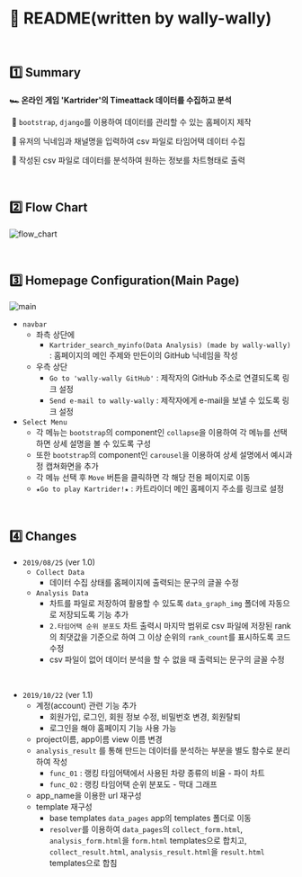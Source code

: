 # :pencil: README(written by wally-wally)

<br>

## :one: Summary

**:racing_car: 온라인 게임 'Kartrider'의 Timeattack 데이터를 수집하고 분석**

​	:round_pushpin: `bootstrap`, `django`를 이용하여 데이터를 관리할 수 있는 홈페이지 제작

​	:round_pushpin: 유저의 닉네임과 채널명을 입력하여 csv 파일로 타임어택 데이터 수집

​	:round_pushpin: 작성된 csv 파일로 데이터를 분석하여 원하는 정보를 차트형태로 출력

<br>

## :two: Flow Chart

![flow_chart](https://user-images.githubusercontent.com/52685250/63640446-666bf780-c6db-11e9-9810-c4c675cf00a7.jpg)

<br>

## :three: Homepage Configuration(Main Page)

![main](https://user-images.githubusercontent.com/52685250/63640482-d4b0ba00-c6db-11e9-9d0b-8ea4d653cf69.JPG)

- `navbar`
  - 좌측 상단에
    - `Kartrider_search_myinfo(Data Analysis) (made by wally-wally)` : 홈페이지의 메인 주제와 만든이의 GitHub 닉네임을 작성
  - 우측 상단
    - `Go to 'wally-wally GitHub'` : 제작자의 GitHub 주소로 연결되도록 링크 설정
    - `Send e-mail to wally-wally` : 제작자에게 e-mail을 보낼 수 있도록 링크 설정
- `Select Menu`
  - 각 메뉴는 `bootstrap`의 component인 `collapse`을 이용하여 각 메뉴를 선택하면 상세 설명을 볼 수 있도록 구성
  - 또한  `bootstrap`의 component인 `carousel`을 이용하여 상세 설명에서 예시과정 캡쳐화면을 추가
  - 각 메뉴 선택 후 `Move` 버튼을 클릭하면 각 해당 전용 페이지로 이동
  - `★Go to play Kartrider!★` : 카트라이더 메인 홈페이지 주소를 링크로 설정

<br>

## :four: Changes

- `2019/08/25` (ver 1.0)
  - `Collect Data`
    - 데이터 수집 상태를 홈페이지에 출력되는 문구의 글꼴 수정
  - `Analysis Data`
    - 차트를 파일로 저장하여 활용할 수 있도록 `data_graph_img` 폴더에 자동으로 저장되도록 기능 추가
    - `2.타임어택 순위 분포도` 차트 출력시 마지막 범위로 csv 파일에 저장된 rank의 최댓값을 기준으로 하여 그 이상 순위의 `rank_count`를 표시하도록 코드 수정
    - csv 파일이 없어 데이터 분석을 할 수 없을 때 출력되는 문구의 글꼴 수정

<br>

- `2019/10/22` (ver 1.1)
  - 계정(account) 관련 기능 추가
    - 회원가입, 로그인, 회원 정보 수정, 비밀번호 변경, 회원탈퇴
    - 로그인을 해야 홈페이지 기능 사용 가능
  - project이름, app이름 view 이름 변경
  - `analysis_result` 를 통해 만드는 데이터를 분석하는 부분을 별도 함수로 분리하여 작성
    - `func_01` : 랭킹 타임어택에서 사용된 차량 종류의 비율 - 파이 차트
    - `func_02` : 랭킹 타임어택 순위 분포도 - 막대 그래프
  - app_name을 이용한 url 재구성
  - template 재구성
    - base templates `data_pages` app의 templates 폴더로 이동
    - `resolver`를 이용하여 `data_pages`의 `collect_form.html`, `analysis_form.html`을 `form.html` templates으로 합치고,  `collect_result.html`, `analysis_result.html`을 `result.html` templates으로 합침